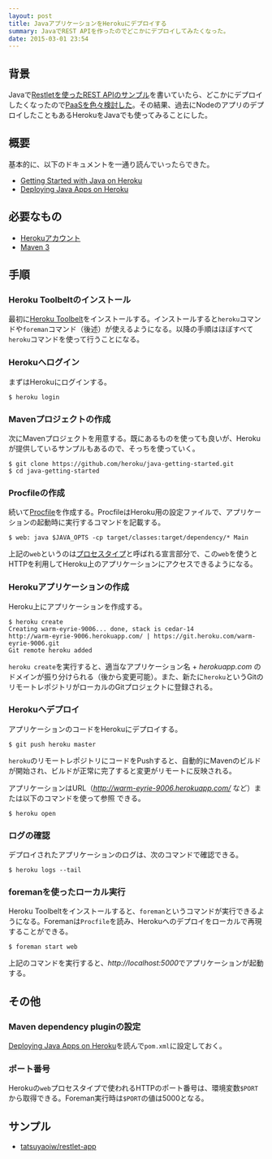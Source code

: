 ```yaml
---
layout: post
title: JavaアプリケーションをHerokuにデプロイする
summary: JavaでREST APIを作ったのでどこかにデプロイしてみたくなった。
date: 2015-03-01 23:54
---
```


## 背景

Javaで[Restletを使ったREST APIのサンプル][tatsuyaoiw/restlet-app]を書いていたら、どこかにデプロイしたくなったので[PaaSを色々検討した][Platform as a Service Provider Comparison]。その結果、過去にNodeのアプリのデプロイしたこともあるHerokuをJavaでも使ってみることにした。

## 概要

基本的に、以下のドキュメントを一通り読んでいったらできた。

- [Getting Started with Java on Heroku]
- [Deploying Java Apps on Heroku]

## 必要なもの

- [Herokuアカウント][Heroku account]
- [Maven 3]

## 手順

### Heroku Toolbeltのインストール

最初に[Heroku Toolbelt]をインストールする。インストールすると`heroku`コマンドや`foreman`コマンド（後述）が使えるようになる。以降の手順はほぼすべて`heroku`コマンドを使って行うことになる。

### Herokuへログイン

まずはHerokuにログインする。

```
$ heroku login
```

### Mavenプロジェクトの作成

次にMavenプロジェクトを用意する。既にあるものを使っても良いが、Herokuが提供しているサンプルもあるので、そっちを使っていく。

```
$ git clone https://github.com/heroku/java-getting-started.git
$ cd java-getting-started
```

### Procfileの作成

続いて[Procfile][Process Types and the Procfile]を作成する。ProcfileはHeroku用の設定ファイルで、アプリケーションの起動時に実行するコマンドを記載する。

```
$ web: java $JAVA_OPTS -cp target/classes:target/dependency/* Main
```

上記の`web`というのは[プロセスタイプ][Process Types and the Procfile]と呼ばれる宣言部分で、この`web`を使うとHTTPを利用してHeroku上のアプリケーションにアクセスできるようになる。

### Herokuアプリケーションの作成

Heroku上にアプリケーションを作成する。

```
$ heroku create
Creating warm-eyrie-9006... done, stack is cedar-14
http://warm-eyrie-9006.herokuapp.com/ | https://git.heroku.com/warm-eyrie-9006.git
Git remote heroku added
```

`heroku create`を実行すると、適当なアプリケーション名 + *herokuapp.com* のドメインが振り分けられる（後から変更可能）。また、新たに`heroku`というGitのリモートレポジトリがローカルのGitプロジェクトに登録される。

### Herokuへデプロイ

アプリケーションのコードをHerokuにデプロイする。

```
$ git push heroku master
```

`heroku`のリモートレポジトリにコードをPushすると、自動的にMavenのビルドが開始され、ビルドが正常に完了すると変更がリモートに反映される。

アプリケーションはURL（*http://warm-eyrie-9006.herokuapp.com/* など）または以下のコマンドを使って参照
できる。

```
$ heroku open
```

### ログの確認

デプロイされたアプリケーションのログは、次のコマンドで確認できる。

```
$ heroku logs --tail
```

### foremanを使ったローカル実行

Heroku Toolbeltをインストールすると、`foreman`というコマンドが実行できるようになる。Foremanは`Procfile`を読み、Herokuへのデプロイをローカルで再現することができる。

```
$ foreman start web
```

上記のコマンドを実行すると、*http://localhost:5000*でアプリケーションが起動する。

## その他

### Maven dependency pluginの設定

[Deploying Java Apps on Heroku]を読んで`pom.xml`に設定しておく。

### ポート番号

Herokuの`web`プロセスタイプで使われるHTTPのポート番号は、環境変数`$PORT`から取得できる。Foreman実行時は`$PORT`の値は5000となる。

## サンプル

- [tatsuyaoiw/restlet-app]

[tatsuyaoiw/restlet-app]: https://github.com/tatsuyaoiw/restlet-app
[Platform as a Service Provider Comparison]: http://www.paasify.it/
[Getting Started with Java on Heroku]: https://devcenter.heroku.com/articles/getting-started-with-java
[Deploying Java Apps on Heroku]: https://devcenter.heroku.com/articles/deploying-java
[Heroku account]: https://signup.heroku.com/dc
[Maven 3]: http://maven.apache.org/
[Heroku Toolbelt]: https://toolbelt.heroku.com/
[Process Types and the Procfile]: https://devcenter.heroku.com/articles/procfile
